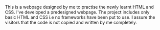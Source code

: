 This is a webpage designed by me to practise the newly learnt HTML and CSS.
I've developed a predesigned webpage.
The project includes only basic HTML and CSS i.e no frameworks have been put to use.
I assure the visitors that the code is not copied and written by me completely.
